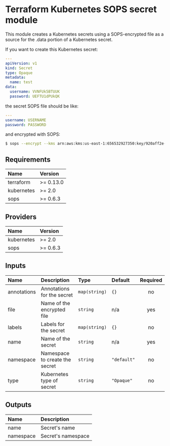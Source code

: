# Terraform Kubernetes SOPS secret module

This module creates a Kubernetes secrets using a SOPS-encrypted file as a source for
the .data portion of a Kubernetes secret.

If you want to create this Kubernetes secret:

```yaml
---
apiVersion: v1
kind: Secret
type: Opaque
metadata:
  name: test
data:
  username: VVNFUk5BTUUK
  password: UEFTU1dPUkQK
```

the secret SOPS file should be like:

```yaml
---
username: USERNAME
password: PASSWORD
```

and encrypted with SOPS:

```bash
$ sops --encrypt --kms arn:aws:kms:us-east-1:656532927350:key/920aff2e-c5f1-4040-943a-047fa387b27e secrets.yaml
```

## Requirements

| Name       | Version   |
|:-----------|:----------|
| terraform  | >= 0.13.0 |
| kubernetes | >= 2.0    |
| sops       | >= 0.6.3  |

## Providers

| Name       | Version  |
|:-----------|:---------|
| kubernetes | >= 2.0   |
| sops       | >= 0.6.3 |

## Inputs

| Name        | Description                    | Type          | Default     | Required |
|:------------|:-------------------------------|:--------------|:------------|:--------:|
| annotations | Annotations for the secret     | `map(string)` | `{}`        |    no    |
| file        | Name of the encrypted file     | `string`      | n/a         |   yes    |
| labels      | Labels for the secret          | `map(string)` | `{}`        |    no    |
| name        | Name of the secret             | `string`      | n/a         |   yes    |
| namespace   | Namespace to create the secret | `string`      | `"default"` |    no    |
| type        | Kubernetes type of secret      | `string`      | `"Opaque"`  |    no    |

## Outputs

| Name      | Description        |
|:----------|:-------------------|
| name      | Secret's name      |
| namespace | Secret's namespace |

